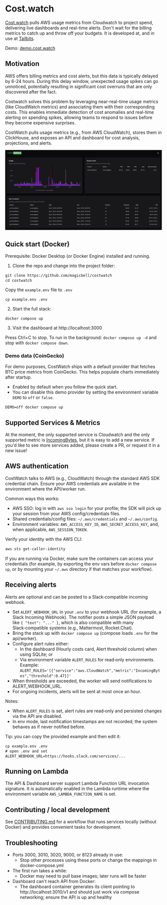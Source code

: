 # Cost.watch

[Cost.watch](https://cost.watch) pulls AWS usage metrics from Cloudwatch to project spend, delivering live dashboards and real-time alerts. Don't wait for the billing metrics to catch up and throw off your budgets. It is developed at, and in use at [Tailbits](https://tailbits.com).

Demo: [demo.cost.watch](https://demo.cost.watch)

## Motivation

AWS offers billing metrics and cost alerts, but this data is typically delayed by 6-24 hours. During this delay window, unexpected usage spikes can go unnoticed, potentially resulting in significant cost overruns that are only discovered after the fact.

Costwatch solves this problem by leveraging near-real-time usage metrics (like CloudWatch metrics) and associating them with their corresponding costs. This enables immediate detection of cost anomalies and real-time alerting on spending spikes, allowing teams to respond to issues before they become expensive surprises.

CostWatch pulls usage metrics (e.g., from AWS CloudWatch), stores them in ClickHouse, and exposes an API and dashboard for cost analysis, projections, and alerts.

![screenshot.png](docs/screenshot.png)

## Quick start (Docker)

Prerequisite: Docker Desktop (or Docker Engine) installed and running.

1. Clone the repo and change into the project folder:

```shell
git clone https://github.com/magicbell/costwatch
cd costwatch
```

Copy the `example.env` file to `.env`

```shell
cp example.env .env
```

2. Start the full stack:

```shell
docker compose up
```

3. Visit the dashboard at http://localhost:3000

Press Ctrl+C to stop. To run in the background: `docker compose up -d` and stop with `docker compose down`.

### Demo data (CoinGecko)

For demo purposes, CostWatch ships with a default provider that fetches BTC price metrics from CoinGecko. This helps populate charts immediately after startup.

- Enabled by default when you follow the quick start.
- You can disable this demo provider by setting the environment variable `DEMO` to `off` or `false`.

```shell
DEMO=off docker compose up
```

## Supported Services & Metrics

At the moment, the only supported service is Cloudwatch and the only supported metric is [IncomingBytes](/internal/provider/aws/cloudwatch/metric/incoming_bytes.go), but it is easy to add a new service. If you'd like to see more services added, please create a PR, or request it in a new issue!

## AWS authentication

CostWatch talks to AWS (e.g., CloudWatch) through the standard AWS SDK credential chain. Ensure your AWS credentials are available in the environment where the API/worker run.

Common ways this works:

- AWS SSO: log in with `aws sso login` for your profile; the SDK will pick up your session from your AWS config/credentials files.
- Shared credentials/config files: `~/.aws/credentials` and `~/.aws/config`.
- Environment variables: `AWS_ACCESS_KEY_ID`, `AWS_SECRET_ACCESS_KEY`, and, when applicable, `AWS_SESSION_TOKEN`.

Verify your identity with the AWS CLI:

```bash
aws sts get-caller-identity
```

If you are running via Docker, make sure the containers can access your credentials (for example, by exporting the env vars before `docker compose up`, or by mounting your `~/.aws` directory if that matches your workflow).

## Receiving alerts

Alerts are optional and can be posted to a Slack‑compatible incoming webhook.

- Set `ALERT_WEBHOOK_URL` in your `.env` to your webhook URL (for example, a Slack Incoming Webhook). The notifier posts a simple JSON payload like `{ "text": "..." }`, which is also compatible with many Slack‑compatible systems (e.g., Mattermost, Rocket.Chat).
- Bring the stack up with `docker compose up` (compose loads `.env` for the api/worker).
- Configure alert rules either:
  - In the dashboard (Hourly costs card, Alert threshold column) when using SQLite; or
  - Via environment variable `ALERT_RULES` for read‑only environments. Example:
    `ALERT_RULES='[{"service":"aws.CloudWatch","metric":"IncomingBytes","threshold":0.47}]'`
- When thresholds are exceeded, the worker will send notifications to ALERT_WEBHOOK_URL.
- For ongoing incidents, alerts will be sent at most once an hour.

Notes:

- When `ALERT_RULES` is set, alert rules are read‑only and persisted changes via the API are disabled.
- In env mode, last notification timestamps are not recorded; the system behaves as if never notified before.

Tip: you can copy the provided example and then edit it:

```shell
cp example.env .env
# open .env and set ALERT_WEBHOOK_URL=https://hooks.slack.com/services/...
```

## Running on Lambda

The API & Dashboard server support Lambda Function URL invocation signature. It is automatically enabled in the Lambda runtime where the environment variable `AWS_LAMBDA_FUNCTION_NAME` is set.

## Contributing / local development

See [CONTRIBUTING.md](/CONTRIBUTING.md) for a workflow that runs services locally (without Docker) and provides convenient tasks for development.

## Troubleshooting

- Ports 3000, 3010, 3020, 9000, or 8123 already in use:
  - Stop other processes using these ports or change the mappings in docker-compose.yml
- The first run takes a while:
  - Docker may need to pull base images; later runs will be faster
- Dashboard can't reach API from Docker:
  - The dashboard container generates its client pointing to http://localhost:3010/v1 and should just work via compose networking; ensure the API is up and healthy

```

```
